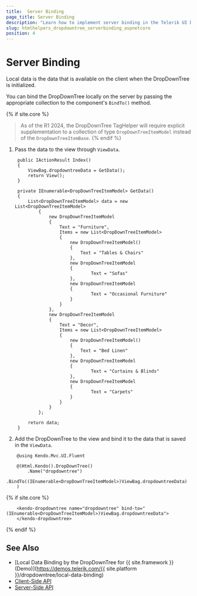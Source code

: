```yaml
---
title:  Server Binding
page_title: Server Binding
description: "Learn how to implement server binding in the Telerik UI DropDownTree component for {{ site.framework }}."
slug: htmlhelpers_dropdowntree_serverbinding_aspnetcore
position: 4
---
```


# Server Binding

Local data is the data that is available on the client when the DropDownTree is initialized.

You can bind the DropDownTree locally on the server by passing the appropriate collection to the component's `BindTo()` method.

{% if site.core %}
> As of the R1 2024, the DropDownTree TagHelper will require explicit supplementation to a collection of type `DropDownTreeItemModel` instead of the `DropDownTreeItemBase`.
{% endif %}

1. Pass the data to the view through `ViewData`.

        public IActionResult Index()
        {
            ViewBag.dropdowntreeData = GetData();
            return View();
        }

        private IEnumerable<DropDownTreeItemModel> GetData()
        {
            List<DropDownTreeItemModel> data = new List<DropDownTreeItemModel>
                {
                    new DropDownTreeItemModel
                    {
                        Text = "Furniture",
                        Items = new List<DropDownTreeItemModel>
                        {
                            new DropDownTreeItemModel()
                            {
                                Text = "Tables & Chairs"
                            },
                            new DropDownTreeItemModel
                            {
                                    Text = "Sofas"
                            },
                            new DropDownTreeItemModel
                            {
                                    Text = "Occasional Furniture"
                            }
                        }
                    },
                    new DropDownTreeItemModel
                    {
                        Text = "Decor",
                        Items = new List<DropDownTreeItemModel>
                        {
                            new DropDownTreeItemModel()
                            {
                                Text = "Bed Linen"
                            },
                            new DropDownTreeItemModel
                            {
                                    Text = "Curtains & Blinds"
                            },
                            new DropDownTreeItemModel
                            {
                                    Text = "Carpets"
                            }
                        }
                    }
                };

            return data;
        }

1. Add the DropDownTree to the view and bind it to the data that is saved in the `ViewData`.

```HtmlHelper
    @using Kendo.Mvc.UI.Fluent

    @(Html.Kendo().DropDownTree()
        .Name("dropdowntree")
        .BindTo((IEnumerable<DropDownTreeItemModel>)ViewBag.dropdowntreeData)
    )
```
{% if site.core %}
```TagHelper
    <kendo-dropdowntree name="dropdowntree" bind-to="(IEnumerable<DropDownTreeItemModel>)ViewBag.dropdowntreeData">
    </kendo-dropdowntree>
```
{% endif %}


## See Also

* [Local Data Binding by the DropDownTree for {{ site.framework }} (Demo)](https://demos.telerik.com/{{ site.platform }}/dropdowntree/local-data-binding)
* [Client-Side API](https://docs.telerik.com/kendo-ui/api/javascript/ui/dropdowntree)
* [Server-Side API](/api/dropdowntree)

